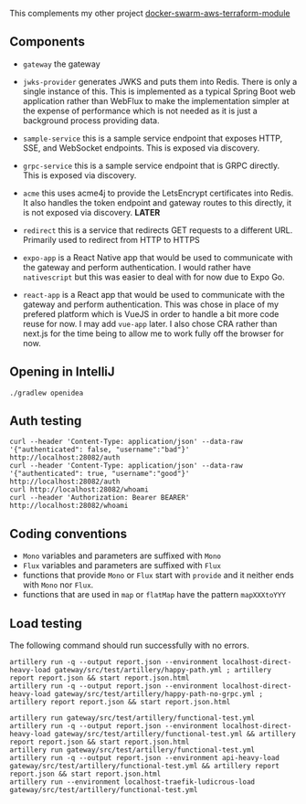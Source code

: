 This complements my other project [docker-swarm-aws-terraform-module](https://registry.terraform.io/modules/trajano/swarm-aws/docker)
## Components

* `gateway` the gateway
* `jwks-provider` generates JWKS and puts them into Redis.  There is only a single instance of this.  This is implemented as a typical Spring Boot web application rather than WebFlux to make the implementation simpler at the expense of performance which is not needed as it is just a background process providing data.
* `sample-service` this is a sample service endpoint that exposes HTTP, SSE, and WebSocket endpoints.  This is exposed via discovery.
* `grpc-service`  this is a sample service endpoint that is GRPC directly.  This is exposed via discovery.
* `acme` this uses acme4j to provide the LetsEncrypt certificates into Redis.  It also handles the token endpoint and gateway routes to this directly, it is not exposed via discovery. **LATER**
* `redirect` this is a service that redirects GET requests to a different URL.  Primarily used to redirect from HTTP to HTTPS

* `expo-app` is a React Native app that would be used to communicate with the gateway and perform authentication.  I would rather have `nativescript` but this was easier to deal with for now due to Expo Go.
* `react-app` is a React app that would be used to communicate with the gateway and perform authentication.  This was chose in place of my prefered platform which is VueJS in order to handle a bit more code reuse for now.  I may add `vue-app` later.  I also chose CRA rather than next.js for the time being to allow me to work fully off the browser for now.

## Opening in IntelliJ

```
./gradlew openidea
```

## Auth testing

```
curl --header 'Content-Type: application/json' --data-raw '{"authenticated": false, "username":"bad"}' http://localhost:28082/auth
curl --header 'Content-Type: application/json' --data-raw '{"authenticated": true, "username":"good"}' http://localhost:28082/auth
curl http://localhost:28082/whoami
curl --header 'Authorization: Bearer BEARER' http://localhost:28082/whoami

```

## Coding conventions

* `Mono` variables and parameters are suffixed with `Mono`
* `Flux` variables and parameters are suffixed with `Flux`
* functions that provide `Mono` or `Flux` start with `provide` and it neither ends with `Mono` nor `Flux`.
* functions that are used in `map` or `flatMap` have the pattern `mapXXXtoYYY`


## Load testing

The following command should run successfully with no errors.
```
artillery run -q --output report.json --environment localhost-direct-heavy-load gateway/src/test/artillery/happy-path.yml ; artillery report report.json && start report.json.html
artillery run -q --output report.json --environment localhost-direct-heavy-load gateway/src/test/artillery/happy-path-no-grpc.yml ; artillery report report.json && start report.json.html
```
```
artillery run gateway/src/test/artillery/functional-test.yml
artillery run -q --output report.json --environment localhost-direct-heavy-load gateway/src/test/artillery/functional-test.yml && artillery report report.json && start report.json.html
artillery run gateway/src/test/artillery/functional-test.yml
artillery run -q --output report.json --environment api-heavy-load gateway/src/test/artillery/functional-test.yml && artillery report report.json && start report.json.html
artillery run --environment localhost-traefik-ludicrous-load gateway/src/test/artillery/functional-test.yml
```
